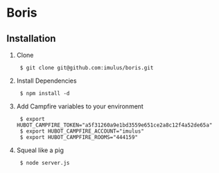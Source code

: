 # Boris

## Installation

1. Clone

        $ git clone git@github.com:imulus/boris.git

2. Install Dependencies

        $ npm install -d

3. Add Campfire variables to your environment

        $ export HUBOT_CAMPFIRE_TOKEN="a5f31260a9e1bd3559e651ce2a8c12f4a52de65a"
        $ export HUBOT_CAMPFIRE_ACCOUNT="imulus"
        $ export HUBOT_CAMPFIRE_ROOMS="444159"

3. Squeal like a pig

        $ node server.js
